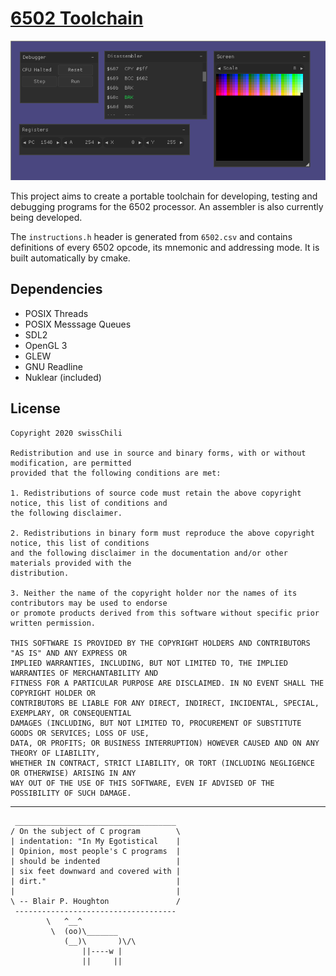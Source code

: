 # [6502 Toolchain](https://6502.swisschili.sh)

[![Screenshot](screenshot.png)](https://6502.swisschili.sh)

This project aims to create a portable toolchain for developing,
testing and debugging programs for the 6502 processor. An assembler
is also currently being developed.

The `instructions.h` header is generated from `6502.csv` and contains
definitions of every 6502 opcode, its mnemonic and addressing mode.
It is built automatically by cmake. 

## Dependencies

- POSIX Threads
- POSIX Messsage Queues
- SDL2
- OpenGL 3
- GLEW
- GNU Readline
- Nuklear (included)

## License

```
Copyright 2020 swissChili

Redistribution and use in source and binary forms, with or without modification, are permitted 
provided that the following conditions are met:

1. Redistributions of source code must retain the above copyright notice, this list of conditions and 
the following disclaimer.

2. Redistributions in binary form must reproduce the above copyright notice, this list of conditions 
and the following disclaimer in the documentation and/or other materials provided with the 
distribution.

3. Neither the name of the copyright holder nor the names of its contributors may be used to endorse 
or promote products derived from this software without specific prior written permission.

THIS SOFTWARE IS PROVIDED BY THE COPYRIGHT HOLDERS AND CONTRIBUTORS "AS IS" AND ANY EXPRESS OR 
IMPLIED WARRANTIES, INCLUDING, BUT NOT LIMITED TO, THE IMPLIED WARRANTIES OF MERCHANTABILITY AND 
FITNESS FOR A PARTICULAR PURPOSE ARE DISCLAIMED. IN NO EVENT SHALL THE COPYRIGHT HOLDER OR 
CONTRIBUTORS BE LIABLE FOR ANY DIRECT, INDIRECT, INCIDENTAL, SPECIAL, EXEMPLARY, OR CONSEQUENTIAL 
DAMAGES (INCLUDING, BUT NOT LIMITED TO, PROCUREMENT OF SUBSTITUTE GOODS OR SERVICES; LOSS OF USE, 
DATA, OR PROFITS; OR BUSINESS INTERRUPTION) HOWEVER CAUSED AND ON ANY THEORY OF LIABILITY, 
WHETHER IN CONTRACT, STRICT LIABILITY, OR TORT (INCLUDING NEGLIGENCE OR OTHERWISE) ARISING IN ANY 
WAY OUT OF THE USE OF THIS SOFTWARE, EVEN IF ADVISED OF THE POSSIBILITY OF SUCH DAMAGE.
```

---

```
 ____________________________________
/ On the subject of C program        \
| indentation: "In My Egotistical    |
| Opinion, most people's C programs  |
| should be indented                 |
| six feet downward and covered with |
| dirt."                             |
|                                    |
\ -- Blair P. Houghton               /
 ------------------------------------
        \   ^__^
         \  (oo)\_______
            (__)\       )\/\
                ||----w |
                ||     ||
```
